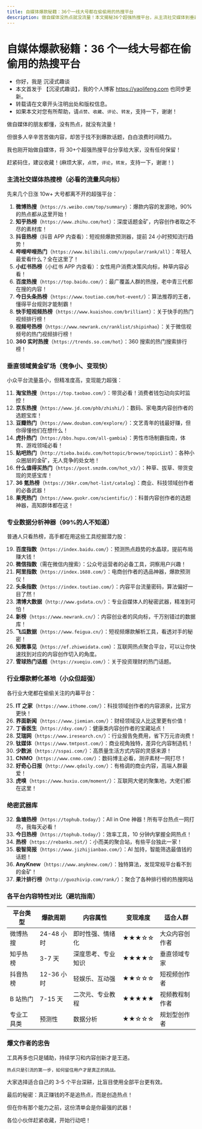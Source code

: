 ```yaml
---
title: 自媒体爆款秘籍：36个一线大号都在偷偷用的热搜平台
description: 做自媒体没热点就没流量！本文揭秘36个超强热搜平台，从主流社交媒体到垂直领域金矿，再到99%人不知道的专业数据工具，全方位助你找准爆款话题。无需再辛苦找素材，这些平台帮你锁定流量风口，快速实现内容变现！赶紧收藏，开启爆款内容制造之旅！
---
```


# 自媒体爆款秘籍：36 个一线大号都在偷偷用的热搜平台

-   你好，我是 沉浸式趣谈
-   本文首发于 【沉浸式趣谈】，我的个人博客 https://yaolifeng.com 也同步更新。
-   转载请在文章开头注明出处和版权信息。
-   如果本文对您有所帮助，请`点赞`、`收藏`、`评论`、`转发`，支持一下，谢谢！

做自媒体的朋友都懂，没有热点，就没有流量！

但很多人辛辛苦苦做内容，却苦于找不到爆款话题，白白浪费时间精力。

我也刚开始做自媒体，将 30+个超强热搜平台分享给大家，没有任何保留！

赶紧码住，建议收藏！(麻烦大家，`点赞`，`评论`，`转发`，支持一下，谢谢！)

### 主流社交媒体热搜榜（必看的流量风向标）

先来几个日涨 10w+ 大号都离不开的超强平台：

1. **微博热搜**（`https://s.weibo.com/top/summary`）：爆款内容的发源地，90%的热点都从这里开始！
2. **知乎热榜**（`https://www.zhihu.com/hot`）：深度话题金矿，内容创作者取之不尽的素材库！
3. **抖音热榜**（抖音 APP 内查看）：短视频爆款预测器，提前 24 小时预知流行趋势！
4. **哔哩哔哩热门**（`https://www.bilibili.com/v/popular/rank/all`）：年轻人最爱看什么？全在这里了！
5. **小红书热榜**（小红书 APP 内查看）：女性用户消费决策风向标，种草内容必看！
6. **百度热搜**（`https://top.baidu.com/`）：最广覆盖人群的热搜，老中青三代都在搜的内容！
7. **今日头条热榜**（`https://www.toutiao.com/hot-event/`）：算法推荐的王者，懂得平台规则才能制霸！
8. **快手短视频热榜**（`https://www.kuaishou.com/brilliant`）：关于快手的热门视频排行榜！
9. **视频号热榜**（`https://www.newrank.cn/ranklist/shipinhao`）：关于微信视频号的热门视频排行榜！
10. **360 实时热搜**（`https://trends.so.com/hot`）：360 搜索的热门搜索排行榜！

### 垂直领域黄金矿场（竞争小、变现快）

小众平台流量虽小，但精准度高，变现能力超强：

11. **淘宝热搜**（`https://top.taobao.com/`）：带货必看！消费者钱包动向实时监控！
12. **京东热搜**（`https://www.jd.com/phb/zhishi/`）：数码、家电类内容创作者的选题宝库！
13. **豆瓣热门**（`https://www.douban.com/explore/`）：文艺青年的钱最好赚，但你得懂他们在想什么！
14. **虎扑热门**（`https://bbs.hupu.com/all-gambia`）：男性市场制霸指南，体育、游戏领域必看！
15. **贴吧热门**（`http://tieba.baidu.com/hottopic/browse/topicList`）：各种小众圈层的金矿，无人竞争的处女地！
16. **什么值得买热门**（`https://post.smzdm.com/hot_v3/`）：种草、拔草、带货变现的灵感宝库！
17. **36 氪热榜**（`https://36kr.com/hot-list/catalog`）：商业、科技领域创作者的必备武器！
18. **果壳热门**（`https://www.guokr.com/scientific/`）：科普内容创作者的选题神器，高知群体都在这！

### 专业数据分析神器（99%的人不知道）

普通人只看热榜，高手都在用这些工具挖掘潜力股：

19. **百度指数**（`https://index.baidu.com/`）：预测热点趋势的水晶球，提前布局赚大钱！
20. **微信指数**（需在微信内搜索）：公众号运营者的必备工具，洞察用户兴趣！
21. **阿里指数**（`https://index.1688.com/`）：电商创作者的选品神器，爆款预测仪！
22. **头条指数**（`https://index.toutiao.com/`）：内容平台流量密码，算法偏好一目了然！
23. **清博大数据**（`http://www.gsdata.cn/`）：专业自媒体人的秘密武器，精准到可怕！
24. **新榜**（`https://www.newrank.cn/`）：内容创业者的风向标，千万别错过的数据库！
25. **飞瓜数据**（`https://www.feigua.cn/`）：短视频爆款解析工具，看透对手的秘密！
26. **知微事见**（`https://ef.zhiweidata.com`）：互联网热点聚合平台，可以让你快速找到对应的内容创作切入的角度。
27. **雪球热门话题**（`https://xueqiu.com/`）：关于投资理财的热门话题。

### 行业爆款孵化基地（小众但超强）

各行业大佬都在偷偷关注的内幕平台：

25. **IT 之家**（`https://www.ithome.com/`）：科技领域创作者的内容源泉，比官方更快！
26. **界面新闻**（`https://www.jiemian.com/`）：财经领域没人比这里更有价值！
27. **丁香医生**（`https://dxy.com/`）：健康类内容创作者的宝藏站点！
28. **艾瑞网**（`https://www.iresearch.cn/`）：行业报告免费用，省下万元咨询费！
29. **钛媒体**（`https://www.tmtpost.com/`）：商业视角独特，差异化内容制造机！
30. **少数派**（`https://sspai.com/`）：高质量生活方式内容的灵感来源！
31. **CNMO**（`https://www.cnmo.com/`）：数码博主必看，测评素材一网打尽！
32. **好奇心日报**（`http://www.qdaily.com/`）：有格调的商业内容，高端人群最爱！
33. **虎嗅**（`https://www.huxiu.com/moment/`）：互联网大佬的聚集地，大佬们都在这里！

### 绝密武器库

32. **鱼塘热榜**（`https://tophub.today/`）：All in One 神器！所有平台热点一网打尽，我每天必看！
33. **今日热榜**（`https://tophub.today/`）：效率工具，10 分钟内掌握全网热点！
34. **热榜**（`https://rebanks.net/`）：小而美的聚合站，有些平台独此一家！
35. **极智简报**（`https://www.jizhijianbao.com/`）：AI 加持，智能筛选最值钱的话题！
36. **AnyKnew**（`https://www.anyknew.com/`）：独特算法，发现常规平台看不到的金矿！
37. **果汁排行榜**（`http://guozhivip.com/rank/`）：聚合了各种排行榜的热搜网站

### 各平台内容特性对比（避坑指南）

| 平台类型   | 爆款周期   | 内容属性           | 变现难度 | 适合人群       |
| ---------- | ---------- | ------------------ | -------- | -------------- |
| 微博热搜   | 24-48 小时 | 即时性强、情绪化   | ★★★☆☆    | 大众内容创作者 |
| 知乎热榜   | 3-7 天     | 深度思考、专业知识 | ★★★★☆    | 垂直领域专家   |
| 抖音热榜   | 12-36 小时 | 轻娱乐、互动强     | ★★☆☆☆    | 短视频创作者   |
| B 站热门   | 7-15 天    | 二次元、专业教程   | ★★★★★    | 视频教程制作者 |
| 专业工具类 | 预测性     | 数据分析           | ★★☆☆☆    | 规划型创作者   |

### 爆文作者的忠告

工具再多也只是辅助，持续学习和内容创新才是王道。

`热点只是引流的第一步，如何留住用户才是真正的挑战。`

大家选择适合自己的 3-5 个平台深耕，比盲目使用全部平台更有效。

最后的秘密：真正赚钱的不是追热点，而是创造热点！

但在你有那个能力之前，这份清单会是你最强的武器！

各位小伙伴赶紧收藏，开始行动吧！
